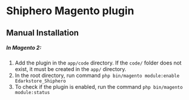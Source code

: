 # Shiphero Magento plugin

## Manual Installation 
##### In Magento 2:
1. Add the plugin in the `app/code` directory. If the `code/` folder does not exist, it must be created in the `app/` directory.  
2. In the root directory, run command `php bin/magento module:enable Edarkstore_Shiphero`
3. To check if the plugin is enabled, run the command `php bin/magento module:status`